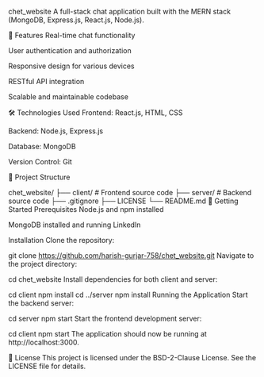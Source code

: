 chet_website
A full-stack chat application built with the MERN stack (MongoDB, Express.js, React.js, Node.js).

🚀 Features
Real-time chat functionality

User authentication and authorization

Responsive design for various devices

RESTful API integration

Scalable and maintainable codebase

🛠️ Technologies Used
Frontend: React.js, HTML, CSS

Backend: Node.js, Express.js

Database: MongoDB

Version Control: Git

📂 Project Structure


chet_website/
├── client/             # Frontend source code
├── server/             # Backend source code
├── .gitignore
├── LICENSE
└── README.md
🚀 Getting Started
Prerequisites
Node.js and npm installed

MongoDB installed and running
LinkedIn

Installation
Clone the repository:


git clone https://github.com/harish-gurjar-758/chet_website.git
Navigate to the project directory:


cd chet_website
Install dependencies for both client and server:


cd client
npm install
cd ../server
npm install
Running the Application
Start the backend server:

cd server
npm start
Start the frontend development server:


cd client
npm start
The application should now be running at http://localhost:3000.

📄 License
This project is licensed under the BSD-2-Clause License. See the LICENSE file for details.